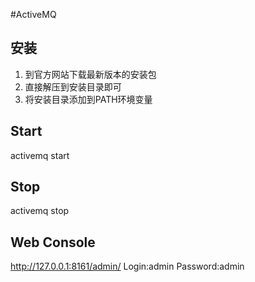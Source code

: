 #ActiveMQ

## 安装
1. 到官方网站下载最新版本的安装包
2. 直接解压到安装目录即可
3. 将安装目录添加到PATH环境变量

## Start
activemq start

## Stop
activemq stop

## Web Console
http://127.0.0.1:8161/admin/
Login:admin
Password:admin


